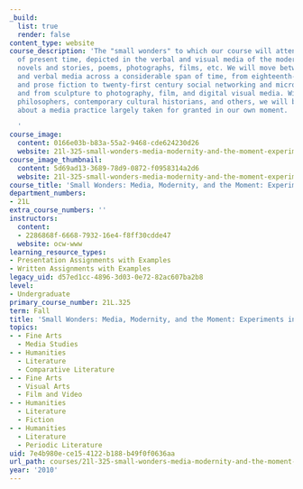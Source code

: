 ```yaml
---
_build:
  list: true
  render: false
content_type: website
course_description: 'The "small wonders" to which our course will attend are moments
  of present time, depicted in the verbal and visual media of the modern age: newspapers,
  novels and stories, poems, photographs, films, etc. We will move between visual
  and verbal media across a considerable span of time, from eighteenth-century poetry
  and prose fiction to twenty-first century social networking and microblogging sites,
  and from sculpture to photography, film, and digital visual media. With help from
  philosophers, contemporary cultural historians, and others, we will begin to think
  about a media practice largely taken for granted in our own moment.

  '
course_image:
  content: 0166e03b-b83a-55a2-9468-cde624230d26
  website: 21l-325-small-wonders-media-modernity-and-the-moment-experiments-in-time-fall-2010
course_image_thumbnail:
  content: 5d69ad13-3689-78d9-0872-f0958314a2d6
  website: 21l-325-small-wonders-media-modernity-and-the-moment-experiments-in-time-fall-2010
course_title: 'Small Wonders: Media, Modernity, and the Moment: Experiments in Time'
department_numbers:
- 21L
extra_course_numbers: ''
instructors:
  content:
  - 2286868f-6668-7932-16e4-f8ff30cdde47
  website: ocw-www
learning_resource_types:
- Presentation Assignments with Examples
- Written Assignments with Examples
legacy_uid: d57ed1cc-4896-3d03-0e72-82ac607ba2b8
level:
- Undergraduate
primary_course_number: 21L.325
term: Fall
title: 'Small Wonders: Media, Modernity, and the Moment: Experiments in Time'
topics:
- - Fine Arts
  - Media Studies
- - Humanities
  - Literature
  - Comparative Literature
- - Fine Arts
  - Visual Arts
  - Film and Video
- - Humanities
  - Literature
  - Fiction
- - Humanities
  - Literature
  - Periodic Literature
uid: 7e4b980e-ce15-4122-b188-b49f0f0636aa
url_path: courses/21l-325-small-wonders-media-modernity-and-the-moment-experiments-in-time-fall-2010
year: '2010'
---
```

